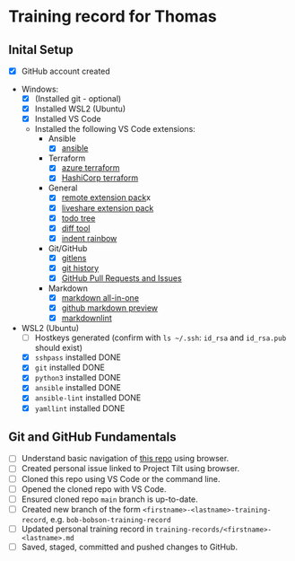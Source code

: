 # Training record for Thomas

## Inital Setup

- [x] GitHub account created
- Windows:
  - [X] (Installed git - optional)
  - [X] Installed WSL2 (Ubuntu)
  - [X] Installed VS Code
  - Installed the following VS Code extensions:
    - Ansible
      - [x] [ansible](https://marketplace.visualstudio.com/items?itemName=redhat.ansible)
    - Terraform
      - [X] [azure terraform](https://marketplace.visualstudio.com/items?itemName=ms-azuretools.vscode-azureterraform)
      - [x] [HashiCorp terraform](https://marketplace.visualstudio.com/items?itemName=HashiCorp.terraform)
    - General
      - [x] [remote extension pack](https://marketplace.visualstudio.com/items?itemName=ms-vscode-remote.vscode-remote-extensionpack)x
      - [x] [liveshare extension pack](https://marketplace.visualstudio.com/items?itemName=MS-vsliveshare.vsliveshare-pack)
      - [x] [todo tree](https://marketplace.visualstudio.com/items?itemName=Gruntfuggly.todo-tree)
      - [x] [diff tool](https://marketplace.visualstudio.com/items?itemName=jinsihou.diff-tool)
      - [x] [indent rainbow](https://marketplace.visualstudio.com/items?itemName=oderwat.indent-rainbow)
    - Git/GitHub
      - [x] [gitlens](https://marketplace.visualstudio.com/items?itemName=eamodio.gitlens)
      - [x] [git history](https://marketplace.visualstudio.com/items?itemName=donjayamanne.githistory)
      - [x] [GitHub Pull Requests and Issues](https://marketplace.visualstudio.com/items?itemName=GitHub.vscode-pull-request-github)
    - Markdown
      - [x] [markdown all-in-one](https://marketplace.visualstudio.com/items?itemName=yzhang.markdown-all-in-one)
      - [x] [github markdown preview](https://marketplace.visualstudio.com/items?itemName=bierner.github-markdown-preview)
      - [x] [markdownlint](https://marketplace.visualstudio.com/items?itemName=DavidAnson.vscode-markdownlint)
- WSL2 (Ubuntu)
  - [ ] Hostkeys generated (confirm with `ls ~/.ssh`: `id_rsa` and `id_rsa.pub` should exist)
  - [x] `sshpass` installed DONE
  - [x] `git` installed  DONE
  - [x] `python3` installed  DONE
  - [x] `ansible` installed  DONE
  - [x] `ansible-lint` installed  DONE
  - [x] `yamllint` installed  DONE

## Git and GitHub Fundamentals

- [ ] Understand basic navigation of [this repo](https://github.com/Centiq/project-tilt-training) using browser.
- [ ] Created personal issue linked to Project Tilt using browser.
- [ ] Cloned this repo using VS Code or the command line.
- [ ] Opened the cloned repo with VS Code.
- [ ] Ensured cloned repo `main` branch is up-to-date.
- [ ] Created new branch of the form `<firstname>-<lastname>-training-record`, e.g. `bob-bobson-training-record`
- [ ] Updated personal training record in `training-records/<firstname>-<lastname>.md`
- [ ] Saved, staged, committed and pushed changes to GitHub.
